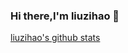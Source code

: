 ### Hi there,I'm liuzihao 👋

[liuzihao's github stats](https://github-readme-stats.vercel.app/api?username=liuzihaohao&show_icons=true&hide_progress=false&bg_color=aaffff&theme=merko&text_color=001100&icon_color=ffff00&title_color=115511)
<!--
**liuzihaohao/liuzihaohao** is a ✨ _special_ ✨ repository because its `README.md` (this file) appears on your GitHub profile.

Here are some ideas to get you started:

- 🔭 I’m currently working on ...
- 🌱 I’m currently learning ...
- 👯 I’m looking to collaborate on ...
- 🤔 I’m looking for help with ...
- 💬 Ask me about ...
- 📫 How to reach me: ...
- 😄 Pronouns: ...
- ⚡ Fun fact: ...
-->
